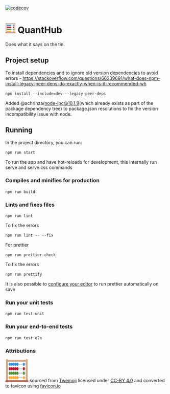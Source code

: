 [![codecov](https://codecov.io/gh/sanger/quanthub/graph/badge.svg?token=kdVGmZMeUr)](https://codecov.io/gh/sanger/quanthub)

# ![QuantHub Logo](src/assets/logo-32x32.png) QuantHub

Does what it says on the tin.

## Project setup

To install dependencies and to ignore old version dependencies to avoid errors - https://stackoverflow.com/questions/66239691/what-does-npm-install-legacy-peer-deps-do-exactly-when-is-it-recommended-wh

```shell
npm install --include=dev --legacy-peer-deps
```

Added @achrinza/node-ipc@10.1.9(which already exists as part of the package dependency tree) to package.json
resolutions to fix the version incompatibility issue with node.

## Running

In the project directory, you can run:

    npm run start

To run the app and have hot-reloads for development, this internally run serve and serve:css commands

### Compiles and minifies for production

```shell
npm run build
```

### Lints and fixes files

```shell
npm run lint
```

To fix the errors

```shell
npm run lint -- --fix
```

For prettier

```shell
npm run prettier-check
```

To fix the errors

```shell
npm run prettify
```

It is also possible to [configure your editor](https://prettier.io/docs/en/editors.html)
to run prettier automatically on save

### Run your unit tests

```shell
npm run test:unit
```

### Run your end-to-end tests

```shell
npm run test:e2e
```

### Attributions

![Abacus Logo](https://github.com/twitter/twemoji/blob/master/assets/svg/1f9ee.svg) sourced from [Twemoji](https://github.com/twitter/twemoji) licensed under [CC-BY 4.0](https://creativecommons.org/licenses/by/4.0/) and converted to favicon using [favicon.io](https://favicon.io/emoji-favicons/abacus/)
